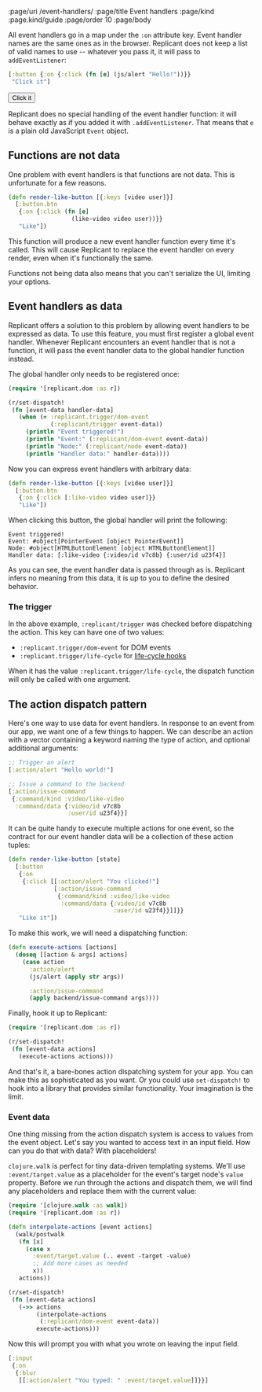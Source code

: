 :page/uri /event-handlers/
:page/title Event handlers
:page/kind :page.kind/guide
:page/order 10
:page/body

All event handlers go in a map under the `:on` attribute key. Event handler
names are the same ones as in the browser. Replicant does not keep a list of
valid names to use -- whatever you pass it, it will pass to `addEventListener`:

```clj
[:button {:on {:click (fn [e] (js/alert "Hello!"))}}
 "Click it"]
```

<button on-click="alert('Hello!')">Click it</button>

Replicant does no special handling of the event handler function: it will behave
exactly as if you added it with `.addEventListener`. That means that `e` is a
plain old JavaScript `Event` object.

## Functions are not data

One problem with event handlers is that functions are not data. This is
unfortunate for a few reasons.

```clj
(defn render-like-button [{:keys [video user]}]
  [:button.btn
   {:on {:click (fn [e]
                  (like-video video user))}}
   "Like"])
```

This function will produce a new event handler function every time it's called.
This will cause Replicant to replace the event handler on every render, even
when it's functionally the same.

Functions not being data also means that you can't serialize the UI, limiting
your options.

<a id="data"></a>
## Event handlers as data

Replicant offers a solution to this problem by allowing event handlers to be
expressed as data. To use this feature, you must first register a global event
handler. Whenever Replicant encounters an event handler that is not a function,
it will pass the event handler data to the global handler function instead.

The global handler only needs to be registered once:

```clj
(require '[replicant.dom :as r])

(r/set-dispatch!
 (fn [event-data handler-data]
   (when (= :replicant.trigger/dom-event
            (:replicant/trigger event-data))
     (println "Event triggered!")
     (println "Event:" (:replicant/dom-event event-data))
     (println "Node:" (:replicant/node event-data))
     (println "Handler data:" handler-data))))
```

Now you can express event handlers with arbitrary data:

```clj
(defn render-like-button [{:keys [video user]}]
  [:button.btn
   {:on {:click [:like-video video user]}}
   "Like"])
```

When clicking this button, the global handler will print the following:

```
Event triggered!
Event: #object[PointerEvent [object PointerEvent]]
Node: #object[HTMLButtonElement [object HTMLButtonElement]]
Handler data: [:like-video {:video/id v7c8b} {:user/id u23f4}]
```

As you can see, the event handler data is passed through as is. Replicant infers
no meaning from this data, it is up to you to define the desired behavior.

### The trigger

In the above example, `:replicant/trigger` was checked before dispatching the
action. This key can have one of two values:

- `:replicant.trigger/dom-event` for DOM events
- `:replicant.trigger/life-cycle` for [life-cycle hooks](/life-cycle/)

When it has the value `:replicant.trigger/life-cycle`, the dispatch function
will only be called with one argument.

<a id="action-dispatch"></a>
## The action dispatch pattern

Here's one way to use data for event handlers. In response to an event from our
app, we want one of a few things to happen. We can describe an action with a
vector containing a keyword naming the type of action, and optional additional
arguments:

```clj
;; Trigger an alert
[:action/alert "Hello world!"]

;; Issue a command to the backend
[:action/issue-command
 {:command/kind :video/like-video
  :command/data {:video/id v7c8b
                 :user/id u23f4}}]
```

It can be quite handy to execute multiple actions for one event, so the contract
for our event handler data will be a collection of these action tuples:

```clj
(defn render-like-button [state]
  [:button
   {:on
    {:click [[:action/alert "You clicked!"]
             [:action/issue-command
              {:command/kind :video/like-video
               :command/data {:video/id v7c8b
                              :user/id u23f4}}]]}}
   "Like it"])
```

To make this work, we will need a dispatching function:

```clj
(defn execute-actions [actions]
  (doseq [[action & args] actions]
    (case action
      :action/alert
      (js/alert (apply str args))

      :action/issue-command
      (apply backend/issue-command args))))
```

Finally, hook it up to Replicant:

```clj
(require '[replicant.dom :as r])

(r/set-dispatch!
 (fn [event-data actions]
   (execute-actions actions)))
```

And that's it, a bare-bones action dispatching system for your app. You can make
this as sophisticated as you want. Or you could use `set-dispatch!` to hook into
a library that provides similar functionality. Your imagination is the limit.

### Event data

One thing missing from the action dispatch system is access to values from the
event object. Let's say you wanted to access text in an input field. How can you
do that with data? With placeholders!

`clojure.walk` is perfect for tiny data-driven templating systems. We'll use
`:event/target.value` as a placeholder for the event's target node's `value`
property. Before we run through the actions and dispatch them, we will find any
placeholders and replace them with the current value:

```clj
(require '[clojure.walk :as walk])
(require '[replicant.dom :as r])

(defn interpolate-actions [event actions]
  (walk/postwalk
   (fn [x]
     (case x
       :event/target.value (.. event -target -value)
       ;; Add more cases as needed
       x))
   actions))

(r/set-dispatch!
 (fn [event-data actions]
   (->> actions
        (interpolate-actions
         (:replicant/dom-event event-data))
        execute-actions)))
```

Now this will prompt you with what you wrote on leaving the input field.

```clj
[:input
 {:on
  {:blur
   [[:action/alert "You typed: " :event/target.value]]}}]
```
